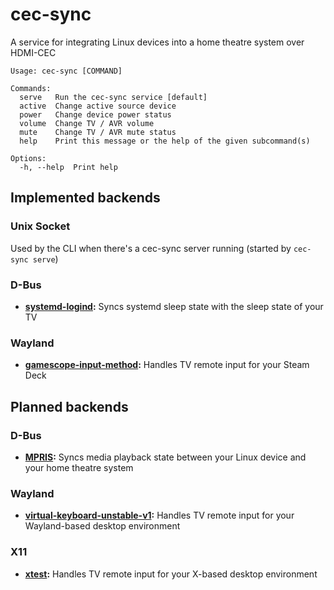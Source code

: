 # cec-sync

A service for integrating Linux devices into a home theatre system
over HDMI-CEC

```text
Usage: cec-sync [COMMAND]

Commands:
  serve   Run the cec-sync service [default]
  active  Change active source device
  power   Change device power status
  volume  Change TV / AVR volume
  mute    Change TV / AVR mute status
  help    Print this message or the help of the given subcommand(s)

Options:
  -h, --help  Print help
```

## Implemented backends

### Unix Socket

Used by the CLI when there's a cec-sync server running (started by `cec-sync serve`)

### D-Bus

- **[systemd-logind](https://www.freedesktop.org/software/systemd/man/latest/org.freedesktop.login1.html):**
  Syncs systemd sleep state with the sleep state of your TV

### Wayland

- **[gamescope-input-method](https://github.com/ValveSoftware/gamescope/blob/master/protocol/gamescope-input-method.xml):**
  Handles TV remote input for your Steam Deck

## Planned backends

### D-Bus

- **[MPRIS](https://specifications.freedesktop.org/mpris-spec/latest):**
  Syncs media playback state between your Linux device and your home
  theatre system

### Wayland

- **[virtual-keyboard-unstable-v1](https://wayland.app/protocols/virtual-keyboard-unstable-v1):**
  Handles TV remote input for your Wayland-based desktop environment

### X11

- **[xtest](https://www.x.org/releases/X11R7.7/doc/libXtst/xtestlib.html):**
  Handles TV remote input for your X-based desktop environment
